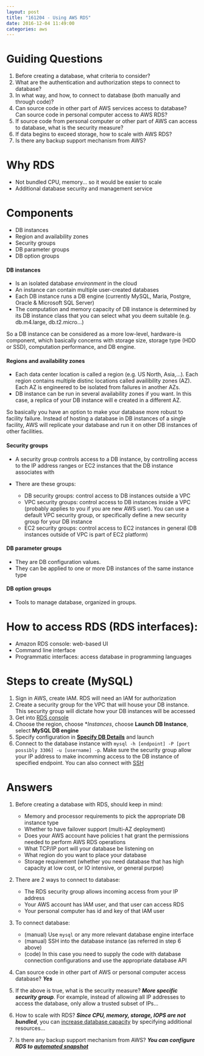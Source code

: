 ```yaml
---
layout: post
title: "161204 - Using AWS RDS"
date: 2016-12-04 11:49:00
categories: aws
---
```


# Guiding Questions

1. Before creating a database, what criteria to consider?
2. What are the authentication and authorization steps to connect to database?
3. In what way, and how, to connect to database (both manually and through code)?
4. Can source code in other part of AWS services access to database? Can source code in personal computer access to AWS RDS?
5. If source code from personal computer or other part of AWS can access to database, what is the security measure?
6. If data begins to exceed storage, how to scale with AWS RDS?
7. Is there any backup support mechanism from AWS?


# Why RDS

* Not bundled CPU, memory... so it would be easier to scale
* Additional database security and management service

# Components

* DB instances
* Region and availability zones
* Security groups
* DB parameter groups
* DB option groups

#### DB instances

* Is an isolated database *environment* in the cloud
* An instance can contain multiple user-created databases
* Each DB instance runs a DB engine (currently MySQL, Maria, Postgre, Oracle & Microsoft SQL Server)
* The computation and memory capacity of DB instance is determined by its DB instance class that you can select what you deem suitable (e.g. db.m4.large, db.t2.micro...)

So a DB instance can be considered as a more low-level, hardware-is component, which basically concerns with storage size, storage type (HDD or SSD), computation performance, and DB engine.

#### Regions and availability zones

* Each data center location is called a region (e.g. US North, Asia,...). Each region contains multiple distinc locations called availibility zones (AZ). Each AZ is engineered to be isolated from failures in another AZs.
* DB instance can be run in several availability zones if you want. In this case, a replica of your DB instance will e created in a different AZ.

So basically you have an option to make your database more robust to facility failure. Instead of hosting a database in DB instances of a single facility, AWS will replicate your database and run it on other DB instances of other facilities.

#### Security groups

* A security group controls access to a DB instance, by controlling access to the IP address ranges or EC2 instances that the DB instance associates with
* There are these groups:
    
    - DB security groups: control access to DB instances outside a VPC
    - VPC security groups: control access to DB instances inside a VPC (probably applies to you if you are new AWS user). You can use a default VPC security group, or specifically define a new security group for your DB instance
    - EC2 security groups: control access to EC2 instances in general (DB instances outside of VPC is part of EC2 platform)

#### DB parameter groups

* They are DB configuration values.
* They can be applied to one or more DB instances of the same instance type

#### DB option groups

* Tools to manage database, organized in groups.

# How to access RDS (RDS interfaces):

* Amazon RDS console: web-based UI
* Command line interface
* Programmatic interfaces: access database in programming languages


# Steps to create (MySQL)

1. Sign in AWS, create IAM. RDS will need an IAM for authorization
2. Create a security group for the VPC that will house your DB instance. This security group will dictate how your DB instances will be accessed
3. Get into [RDS console][rds_console]
4. Choose the region, choose **Instances*, choose **Launch DB Instance**, select **MySQL DB engine**
5. Specify configuration in **[Specify DB Details][mysql_configuration]** and launch
6. Connect to the database instance with `mysql -h [endpoint] -P [port possibly 3306] -u [username] -p`. Make sure the security group allow your IP address to make incomming access to the DB instance of specified endpoint. You can also connect with [SSH][ssh_connection]

# Answers

1. Before creating a database with RDS, should keep in mind:
    * Memory and processor requirements to pick the appropriate DB instance type
    * Whether to have failover support (multi-AZ deployment)
    * Does your AWS account have policies t hat grant the permissions needed to perform AWS RDS operations
    * What TCP/IP port will your database be listening on
    * What region do you want to place your database
    * Storage requirement (whether you need database that has high capacity at low cost, or IO intensive, or general purpse)


2. There are 2 ways to connect to database:
    * The RDS security group allows incoming access from your IP address
    * Your AWS account has IAM user, and that user can access RDS
    * Your personal computer has id and key of that IAM user


3. To connect database:
    * (manual) Use `mysql` or any more relevant database engine interface
    * (manual) SSH into the database instance (as referred in step 6 above)
    * (code) In this case you need to supply the code with database connection configurations and use the appropriate database API

4. Can source code in other part of AWS or personal computer access database? **_Yes_**
5. If the above is true, what is the security measure? **_More specific security group_**. For example, instead of allowing all IP addresses to access the database, only allow a trusted subset of IPs...
6. How to scale with RDS? **_Since CPU, memory, storage, IOPS are not bundled_**, you can [increase database capacity][rds_scale] by specifying additional resources...
7. Is there any backup support mechanism from AWS? **_You can configure RDS to [automated snapshot][rds_backup]_**

[rds_console]: https://console.aws.amazon.com/rds/
[mysql_configuration]: http://docs.aws.amazon.com/AmazonRDS/latest/UserGuide/CHAP_GettingStarted.CreatingConnecting.MySQL.html
[ssh_connection]: http://docs.aws.amazon.com/AmazonRDS/latest/UserGuide/USER_ConnectToInstance.html
[rds_scale]: https://aws.amazon.com/rds/faqs/#hardware-scaling
[rds_backup]: http://docs.aws.amazon.com/AmazonRDS/latest/UserGuide/USER_WorkingWithAutomatedBackups.html